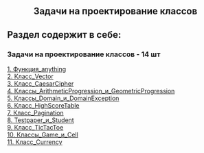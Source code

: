 <h2 style="text-align:center">Задачи на проектирование классов</h2>

## Раздел содержит в себе:

###  Задачи на проектирование классов - 14 шт


<div>
<a href="https://github.com/kolesnikovvitaliy/pokolenie_python_oop/tree/main/9_Задачи_на_проектирование_классов/9_1_Функция_anything">1. Функция_anything</a>  &nbsp; 
</div>
<div>
<a href="https://github.com/kolesnikovvitaliy/pokolenie_python_oop/tree/main/9_Задачи_на_проектирование_классов/9_2_Класс_Vector">2. Класс_Vector</a>  &nbsp; 
</div>
<div>
<a href="https://github.com/kolesnikovvitaliy/pokolenie_python_oop/tree/main/9_Задачи_на_проектирование_классов/9_3_Класс_CaesarCipher">3. Класс_CaesarCipher</a>  &nbsp; 
</div>
<div>
<a href="https://github.com/kolesnikovvitaliy/pokolenie_python_oop/tree/main/9_Задачи_на_проектирование_классов/9_4_Классы_ArithmeticProgression_и_GeometricProgression">4. Классы_ArithmeticProgression_и_GeometricProgression</a>  &nbsp; 
</div>
<div>
<a href="https://github.com/kolesnikovvitaliy/pokolenie_python_oop/tree/main/9_Задачи_на_проектирование_классов/9_5_Классы_Domain_и_DomainException">5. Классы_Domain_и_DomainException</a>  &nbsp; 
</div>
<div>
<a href="https://github.com/kolesnikovvitaliy/pokolenie_python_oop/tree/main/9_Задачи_на_проектирование_классов/9_6_Класс_HighScoreTable">6. Класс_HighScoreTable</a>  &nbsp; 
</div>
<div>
<a href="https://github.com/kolesnikovvitaliy/pokolenie_python_oop/tree/main/9_Задачи_на_проектирование_классов/9_7_Класс_Pagination">7. Класс_Pagination</a>  &nbsp; 
</div>
<div>
<a href="https://github.com/kolesnikovvitaliy/pokolenie_python_oop/tree/main/9_Задачи_на_проектирование_классов/9_8_Классы_Testpaper_и_Student">8. Testpaper_и_Student</a>  &nbsp; 
</div>
<div>
<a href="https://github.com/kolesnikovvitaliy/pokolenie_python_oop/tree/main/9_Задачи_на_проектирование_классов/9_9_Класс_TicTacToe">9. Класс_TicTacToe</a>  &nbsp; 
</div>
<div>
<a href="https://github.com/kolesnikovvitaliy/pokolenie_python_oop/tree/main/9_Задачи_на_проектирование_классов/9_10_Классы_Game_и_Cell">10. Классы_Game_и_Cell</a>  &nbsp; 
</div>
<div>
<a href="https://github.com/kolesnikovvitaliy/pokolenie_python_oop/tree/main/9_Задачи_на_проектирование_классов/9_11_Класс_Currency">11. Класс_Currency</a>  &nbsp; 
</div>